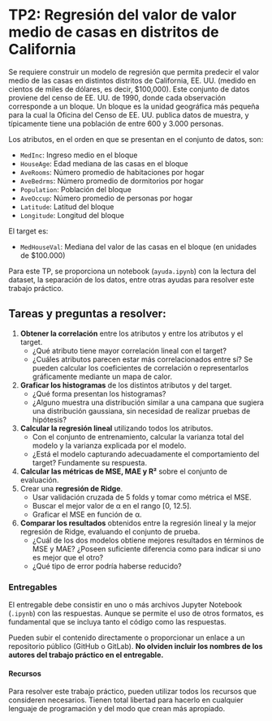 # TP2: Regresión del valor de valor medio de casas en distritos de California

Se requiere construir un modelo de regresión que permita predecir el valor medio de las casas en distintos distritos de California, EE. UU. (medido en cientos de miles de dólares, es decir, $100,000). Este conjunto de datos proviene del censo de EE. UU. de 1990, donde cada observación corresponde a un bloque. Un bloque es la unidad geográfica más pequeña para la cual la Oficina del Censo de EE. UU. publica datos de muestra, y típicamente tiene una población de entre 600 y 3.000 personas.

Los atributos, en el orden en que se presentan en el conjunto de datos, son:

- `MedInc`: Ingreso medio en el bloque
- `HouseAge`: Edad mediana de las casas en el bloque
- `AveRooms`: Número promedio de habitaciones por hogar
- `AveBedrms`: Número promedio de dormitorios por hogar
- `Population`: Población del bloque
- `AveOccup`: Número promedio de personas por hogar
- `Latitude`: Latitud del bloque
- `Longitude`: Longitud del bloque

El target es:

- `MedHouseVal`: Mediana del valor de las casas en el bloque (en unidades de $100.000)

Para este TP, se proporciona un notebook (`ayuda.ipynb`) con la lectura del dataset, la separación de los datos, entre otras ayudas para resolver este trabajo práctico.

## Tareas y preguntas a resolver:

1. **Obtener la correlación** entre los atributos y entre los atributos y el target.
    - ¿Qué atributo tiene mayor correlación lineal con el target? 
    - ¿Cuáles atributos parecen estar más correlacionados entre sí? Se pueden calcular los coeficientes de correlación o representarlos gráficamente mediante un mapa de calor.
2. **Graficar los histogramas** de los distintos atributos y del target. 
    - ¿Qué forma presentan los histogramas?
    - ¿Alguno muestra una distribución similar a una campana que sugiera una distribución gaussiana, sin necesidad de realizar pruebas de hipótesis?
3. **Calcular la regresión lineal** utilizando todos los atributos. 
    - Con el conjunto de entrenamiento, calcular la varianza total del modelo y la varianza explicada por el modelo.
    - ¿Está el modelo capturando adecuadamente el comportamiento del target? Fundamente su respuesta.
4. **Calcular las métricas de MSE, MAE y R²** sobre el conjunto de evaluación.
5. Crear una **regresión de Ridge**. 
    - Usar validación cruzada de 5 folds y tomar como métrica el MSE.
    - Buscar el mejor valor de α en el rango [0, 12.5].
    - Graficar el MSE en función de α.
6. **Comparar los resultados** obtenidos entre la regresión lineal y la mejor regresión de Ridge, evaluando el conjunto de prueba.
    - ¿Cuál de los dos modelos obtiene mejores resultados en términos de MSE y MAE? ¿Poseen suficiente diferencia como para indicar si uno es mejor que el otro?
    - ¿Qué tipo de error podría haberse reducido?

### Entregables

El entregable debe consistir en uno o más archivos Jupyter Notebook (`.ipynb`) con las respuestas. Aunque se permite el uso de otros formatos, es fundamental que se incluya tanto el código como las respuestas.

Pueden subir el contenido directamente o proporcionar un enlace a un repositorio público (GitHub o GitLab). **No olviden incluir los nombres de los autores del trabajo práctico en el entregable.**

#### Recursos

Para resolver este trabajo práctico, pueden utilizar todos los recursos que consideren necesarios. Tienen total libertad para hacerlo en cualquier lenguaje de programación y del modo que crean más apropiado.
